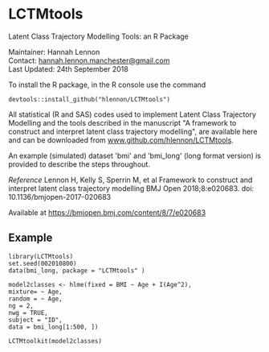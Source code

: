 # LCTMtools

Latent Class Trajectory Modelling Tools: an R Package  

Maintainer: Hannah Lennon  
Contact: hannah.lennon.manchester@gmail.com  
Last Updated: 24th September 2018


To install the R package, in the R console use the command 
```{r}
devtools::install_github("hlennon/LCTMtools")
```  


All statistical (R and SAS) codes used to implement Latent Class Trajectory Modelling and the tools described in the manuscript "A framework to construct and interpret latent class trajectory modelling", are available here and can be downloaded from www.github.com/hlennon/LCTMtools.  

An example (simulated) dataset 'bmi' and 'bmi_long' (long format version) is provided to describe the steps throughout.

*Reference*
Lennon H, Kelly S, Sperrin M, et al Framework to construct and interpret latent class trajectory modelling BMJ Open 2018;8:e020683. doi: 10.1136/bmjopen-2017-020683

Available at
https://bmjopen.bmj.com/content/8/7/e020683




## Example
```{r}
library(LCTMtools)
set.seed(002010800)
data(bmi_long, package = "LCTMtools" )

model2classes <- hlme(fixed = BMI ~ Age + I(Age^2), 
mixture= ~ Age, 
random = ~ Age, 
ng = 2, 
nwg = TRUE,  
subject = "ID", 
data = bmi_long[1:500, ])

LCTMtoolkit(model2classes)

```  
